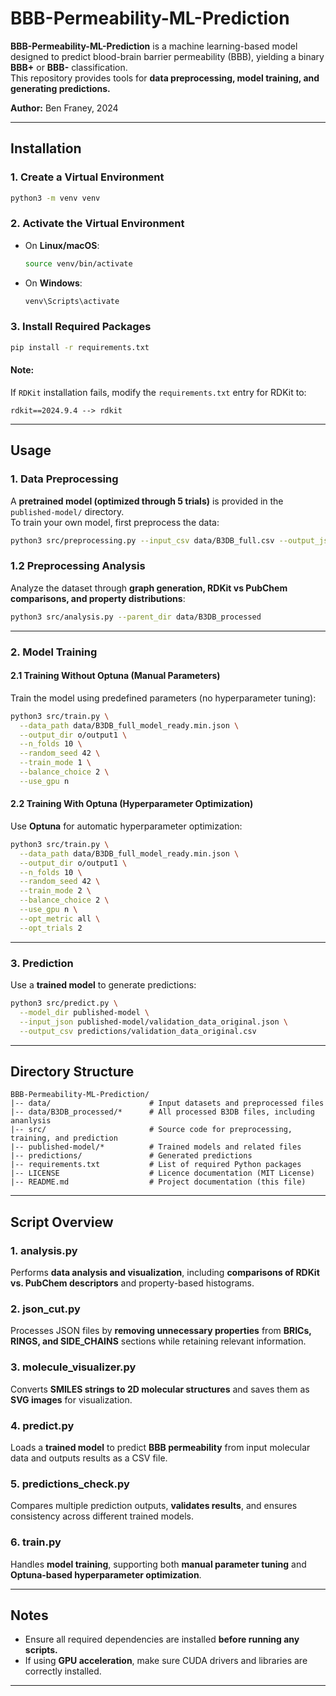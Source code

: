 # **BBB-Permeability-ML-Prediction**

**BBB-Permeability-ML-Prediction** is a machine learning-based model designed to predict blood-brain barrier permeability (BBB), yielding a binary **BBB+** or **BBB-** classification.  
This repository provides tools for **data preprocessing, model training, and generating predictions.**  

**Author:** Ben Franey, 2024  

---

## **Installation**

### **1. Create a Virtual Environment**
```bash
python3 -m venv venv
```

### **2. Activate the Virtual Environment**
- On **Linux/macOS**:
  ```bash
  source venv/bin/activate
  ```
- On **Windows**:
  ```bash
  venv\Scripts\activate
  ```

### **3. Install Required Packages**
```bash
pip install -r requirements.txt
```

#### **Note:**  
If `RDKit` installation fails, modify the `requirements.txt` entry for RDKit to:
```
rdkit==2024.9.4 --> rdkit
```

---

## **Usage**

### **1. Data Preprocessing**
A **pretrained model (optimized through 5 trials)** is provided in the `published-model/` directory.  
To train your own model, first preprocess the data:

```bash
python3 src/preprocessing.py --input_csv data/B3DB_full.csv --output_json data/B3DB_full_model_ready.json
```

### **1.2 Preprocessing Analysis**
Analyze the dataset through **graph generation, RDKit vs PubChem comparisons, and property distributions**:

```bash
python3 src/analysis.py --parent_dir data/B3DB_processed
```

---

### **2. Model Training**

#### **2.1 Training Without Optuna (Manual Parameters)**
Train the model using predefined parameters (no hyperparameter tuning):

```bash
python3 src/train.py \
  --data_path data/B3DB_full_model_ready.min.json \
  --output_dir o/output1 \
  --n_folds 10 \
  --random_seed 42 \
  --train_mode 1 \
  --balance_choice 2 \
  --use_gpu n
```

#### **2.2 Training With Optuna (Hyperparameter Optimization)**
Use **Optuna** for automatic hyperparameter optimization:

```bash
python3 src/train.py \
  --data_path data/B3DB_full_model_ready.min.json \
  --output_dir o/output1 \
  --n_folds 10 \
  --random_seed 42 \
  --train_mode 2 \
  --balance_choice 2 \
  --use_gpu n \
  --opt_metric all \
  --opt_trials 2
```

---

### **3. Prediction**
Use a **trained model** to generate predictions:

```bash
python3 src/predict.py \
  --model_dir published-model \
  --input_json published-model/validation_data_original.json \
  --output_csv predictions/validation_data_original.csv
```

---

## **Directory Structure**
```
BBB-Permeability-ML-Prediction/
|-- data/                      # Input datasets and preprocessed files
|-- data/B3DB_processed/*      # All processed B3DB files, including ananlysis
|-- src/                       # Source code for preprocessing, training, and prediction
|-- published-model/*          # Trained models and related files
|-- predictions/               # Generated predictions
|-- requirements.txt           # List of required Python packages
|-- LICENSE                    # Licence documentation (MIT License)
|-- README.md                  # Project documentation (this file)
```

---

## **Script Overview**

### **1. analysis.py**
Performs **data analysis and visualization**, including **comparisons of RDKit vs. PubChem descriptors** and property-based histograms.

### **2. json_cut.py**
Processes JSON files by **removing unnecessary properties** from **BRICs, RINGS, and SIDE_CHAINS** sections while retaining relevant information.

### **3. molecule_visualizer.py**
Converts **SMILES strings to 2D molecular structures** and saves them as **SVG images** for visualization.

### **4. predict.py**
Loads a **trained model** to predict **BBB permeability** from input molecular data and outputs results as a CSV file.

### **5. predictions_check.py**
Compares multiple prediction outputs, **validates results**, and ensures consistency across different trained models.

### **6. train.py**
Handles **model training**, supporting both **manual parameter tuning** and **Optuna-based hyperparameter optimization**.

---

## **Notes**
- Ensure all required dependencies are installed **before running any scripts.**
- If using **GPU acceleration**, make sure CUDA drivers and libraries are correctly installed.

---
